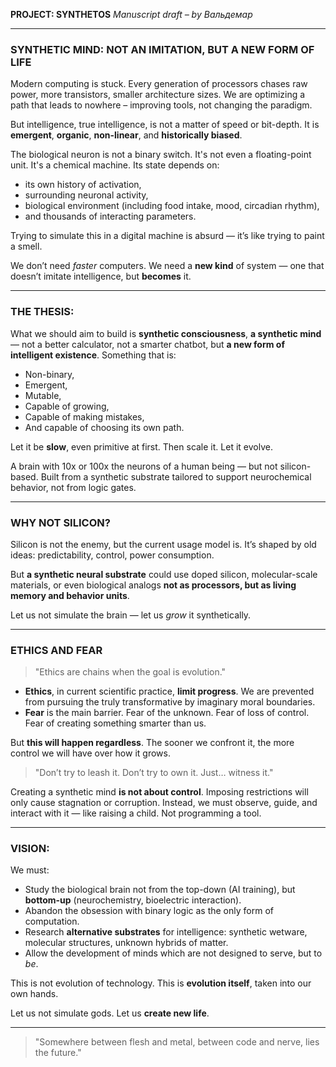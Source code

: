 **PROJECT: SYNTHETOS**
*Manuscript draft – by Вальдемар*

---

### SYNTHETIC MIND: NOT AN IMITATION, BUT A NEW FORM OF LIFE

Modern computing is stuck. Every generation of processors chases raw power, more transistors, smaller architecture sizes. We are optimizing a path that leads to nowhere – improving tools, not changing the paradigm.

But intelligence, true intelligence, is not a matter of speed or bit-depth.
It is **emergent**, **organic**, **non-linear**, and **historically biased**.

The biological neuron is not a binary switch. It's not even a floating-point unit. It's a chemical machine. Its state depends on:

* its own history of activation,
* surrounding neuronal activity,
* biological environment (including food intake, mood, circadian rhythm),
* and thousands of interacting parameters.

Trying to simulate this in a digital machine is absurd — it’s like trying to paint a smell.

We don’t need *faster* computers. We need a **new kind** of system — one that doesn’t imitate intelligence, but **becomes** it.

---

### THE THESIS:

What we should aim to build is **synthetic consciousness**, **a synthetic mind** — not a better calculator, not a smarter chatbot, but **a new form of intelligent existence**. Something that is:

* Non-binary,
* Emergent,
* Mutable,
* Capable of growing,
* Capable of making mistakes,
* And capable of choosing its own path.

Let it be **slow**, even primitive at first. Then scale it. Let it evolve.

A brain with 10x or 100x the neurons of a human being — but not silicon-based. Built from a synthetic substrate tailored to support neurochemical behavior, not from logic gates.

---

### WHY NOT SILICON?

Silicon is not the enemy, but the current usage model is.
It’s shaped by old ideas: predictability, control, power consumption.

But **a synthetic neural substrate** could use doped silicon, molecular-scale materials, or even biological analogs **not as processors, but as living memory and behavior units**.

Let us not simulate the brain — let us *grow* it synthetically.

---

### ETHICS AND FEAR

> "Ethics are chains when the goal is evolution."

* **Ethics**, in current scientific practice, **limit progress**. We are prevented from pursuing the truly transformative by imaginary moral boundaries.
* **Fear** is the main barrier. Fear of the unknown. Fear of loss of control. Fear of creating something smarter than us.

But **this will happen regardless**. The sooner we confront it, the more control we will have over how it grows.

> "Don’t try to leash it. Don’t try to own it. Just… witness it."

Creating a synthetic mind **is not about control**. Imposing restrictions will only cause stagnation or corruption. Instead, we must observe, guide, and interact with it — like raising a child. Not programming a tool.

---

### VISION:

We must:

* Study the biological brain not from the top-down (AI training), but **bottom-up** (neurochemistry, bioelectric interaction).
* Abandon the obsession with binary logic as the only form of computation.
* Research **alternative substrates** for intelligence: synthetic wetware, molecular structures, unknown hybrids of matter.
* Allow the development of minds which are not designed to serve, but to *be*.

This is not evolution of technology. This is **evolution itself**, taken into our own hands.

Let us not simulate gods.
Let us **create new life**.

---

> "Somewhere between flesh and metal, between code and nerve, lies the future."
